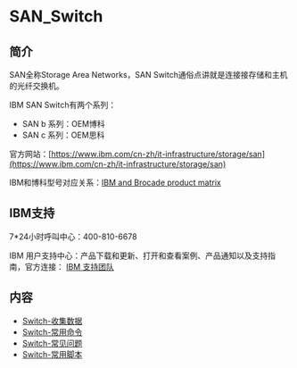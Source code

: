 # SAN_Switch

## 简介

SAN全称Storage Area Networks，SAN Switch通俗点讲就是连接接存储和主机的光纤交换机。

IBM SAN Switch有两个系列：
- SAN b 系列：OEM博科
- SAN c 系列：OEM思科

官方网站：[https://www.ibm.com/cn-zh/it-infrastructure/storage/san](https://www.ibm.com/cn-zh/it-infrastructure/storage/san)

IBM和博科型号对应关系：[IBM and Brocade product matrix](https://www.ibm.com/docs/en/storage-networking?topic=HW29A/san24b6.doc/ibm_brocade.htm)

## IBM支持
7\*24小时呼叫中心：400-810-6678

IBM 用户支持中心：产品下载和更新、打开和查看案例、产品通知以及支持指南，官方连接：
[IBM 支持团队](https://www.ibm.com/mysupport/s/?language=zh_CN)

## 内容
- [Switch-收集数据](https://gitbook.big1000.com/03-IBM_Storage_System/09-SAN_Switch/01-Switch-%E6%94%B6%E9%9B%86%E6%95%B0%E6%8D%AE.html)
- [Switch-常用命令](https://gitbook.big1000.com/03-IBM_Storage_System/09-SAN_Switch/02-Switch-%E5%B8%B8%E7%94%A8%E5%91%BD%E4%BB%A4.html)
- [Switch-常见问题](https://gitbook.big1000.com/03-IBM_Storage_System/09-SAN_Switch/03-Switch-%E5%B8%B8%E8%A7%81%E9%97%AE%E9%A2%98.html)
- [Switch-常用脚本](https://gitbook.big1000.com/03-IBM_Storage_System/09-SAN_Switch/04-Switch-%E5%B8%B8%E7%94%A8%E8%84%9A%E6%9C%AC.html)
